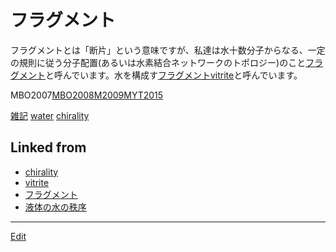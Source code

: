 # フラグメント

フラグメントとは「断片」という意味ですが、私達は水十数分子からなる、一定の規則に従う分子配置(あるいは水素結合ネットワークのトポロジー)のこと[フラグメント](フラグメント.md)と呼んでいます。水を構成す[フラグメント](フラグメント.md)[vitrite](vitrite.md)と呼んでいます。



MBO2007[MBO2008](MBO2008.md)[M2009](M2009.md)[MYT2015](MYT2015.md)

[雑記](雑記.md) [water](water.md) [chirality](chirality.md) 




## Linked from

* [chirality](chirality.md)
* [vitrite](vitrite.md)
* [フラグメント](フラグメント.md)
* [液体の水の秩序](液体の水の秩序.md)


----
[Edit](https://github.com/vitroid/vitroid.github.io/edit/master/MD/フラグメント.md)
